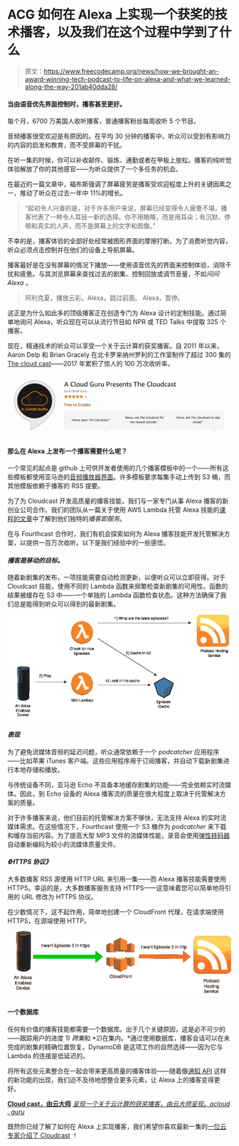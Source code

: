 # ACG 如何在 Alexa 上实现一个获奖的技术播客，以及我们在这个过程中学到了什么

> 原文：<https://www.freecodecamp.org/news/how-we-brought-an-award-winning-tech-podcast-to-life-on-alexa-and-what-we-learned-along-the-way-201ab40dda28/>

#### 当由语音优先界面控制时，播客甚至更好。

每个月，6700 万美国人收听播客，普通播客粉丝每周收听 5 个节目。

音频播客很受欢迎是有原因的。在平均 30 分钟的播客中，听众可以受到有影响力的内容的启发和教育，而不受屏幕的干扰。

在听一集的时候，你可以补收邮件、锻炼、通勤或者在甲板上放松。播客的纯听觉体验解放了你的其他感官——为听众提供了一个多任务的机会。

在最近的一篇文章中，福布斯强调了屏幕疲劳是播客受欢迎程度上升的关键因素之一，推动了听众在过去一年中 11%的增长。

> “起初令人兴奋的是，对于许多用户来说，屏幕已经变得令人疲惫不堪，播客代表了一种令人耳目一新的选择。你不用眼睛，而是用耳朵；有沉默、停顿和真实的人声，而不是屏幕上的文字和图像。”

不幸的是，播客体验的全部好处经常被图形界面的摩擦打断。为了消费听觉内容，听众必须点击控制并在他们的设备上导航屏幕。

播客最好是在没有屏幕的情况下播放——使用语音优先的界面来控制体验，消除干扰和疲惫。与其浏览屏幕来查找过去的剧集、控制回放或调节音量，不如*问问 Alexa* 。

> 阿利克夏，播放云彩。Alexa，跳过前面。
> Alexa，暂停。

这正是为什么如此多的顶级播客正在创造专门为 Alexa 设计的定制技能。通过简单地询问 Alexa，听众现在可以从流行节目如 NPR 或 TED Talks 中提取 325 个播客。

现在，精通技术的听众可以享受一个关于云计算的获奖播客。自 2011 年以来，Aaron Delp 和 Brian Gracely 在北卡罗来纳州罗利的工作室制作了超过 300 集的[The cloud cast](https://acloud.guru/cloudcast)——2017 年累积了惊人的 100 万次收听率。

![o1JdQZKVEZU4NF6trSQXAsUBL8R7FQuDqG0c](img/183506362b3435631c766577cd02437a.png)

#### 那么在 Alexa 上发布一个播客需要什么呢？

一个常见的起点是 github 上可供开发者使用的几个播客模板中的一个——所有这些模板都使用亚马逊的[音频播放器界面](https://developer.amazon.com/public/solutions/alexa/alexa-skills-kit/docs/custom-audioplayer-interface-reference#valid-response-types-4)。许多模板要求每集手动上传到 S3 桶，而其他模板依赖于播客的 RSS 提要。

为了为 Cloudcast 开发高质量的播客技能，我们与一家专门从事 Alexa 播客的新创业公司合作。我们的团队从一篇关于使用 AWS Lambda 托管 Alexa 技能的[课程的文章](https://read.acloud.guru/lambda-for-alexa-skills-7-tips-from-the-trenches-684c963e6ad1)中了解到他们独特的*播客即服务*。

在与 Fourthcast 合作时，我们有机会探索如何为 Alexa 播客技能开发托管解决方案，以提供一百万次收听。以下是我们经验中的一些感悟。

#### ***播客是移动的目标。***

随着新剧集的发布，一项技能需要自动检测更新，以便听众可以立即获得。对于 Cloudcast 技能，使用不同的 Lambda 函数来频繁检查新剧集的可用性。函数的结果被缓存在 S3 中——一个单独的 Lambda 函数检查状态。这种方法确保了我们总是能得到听众可以得到的最新剧集。

![clsudurPRHSWyCvAsjClyk-Lg6fYF7Dw2OAd](img/730987c690952727f24049f74963897b.png)

#### ***表现***

为了避免流媒体音频的延迟问题，听众通常依赖于一个 *podcatcher* 应用程序——比如苹果 iTunes 客户端。这些应用程序用于订阅播客，并自动下载新剧集进行本地存储和播放。

与传统设备不同，亚马逊 Echo 不具备本地缓存剧集的功能——完全依赖实时流媒体。因此，到 Echo 设备的 Alexa 播客流的质量在很大程度上取决于托管解决方案的质量。

对于许多播客来说，他们目前的托管解决方案不够快，无法支持 Alexa 的实时流媒体需求。在这些情况下，Fourthcast 使用一个 S3 桶作为 *podcatcher* 来下载和缓存当前内容。为了提高大型 MP3 文件的流媒体性能，录音会使用[弹性转码器](https://aws.amazon.com/elastictranscoder/)自动重新编码为较小的流媒体质量文件。

#### ***《HTTPS 协议》***

大多数播客 RSS 源使用 HTTP URL 来引用一集——而 Alexa 播客技能需要使用 HTTPS。幸运的是，大多数播客服务支持 HTTPS——这意味着您可以简单地将引用的 URL 修改为 HTTPS 协议。

在少数情况下，这不起作用，简单地创建一个 CloudFront 代理，在请求端使用 HTTPS，在源端使用 HTTP。

![VcvdhajWEoERoKAXv0K2EmFzoA3an2i3XyDp](img/ac4227a86768f986c24445380ea462d0.png)

#### 一个数据库

任何有价值的播客技能都需要一个数据库。出于几个关键原因，这是必不可少的——跟踪用户的进度 1) *跨集*和 *2)在集内。*通过使用数据库，播客会话可以在未完成的剧集的精确位置恢复。DynamoDB 是这项工作的自然选择——因为它与 Lambda 的连接是低延迟的。

将所有这些元素整合在一起会带来更高质量的播客体验——随着像[通知 API](https://developer.amazon.com/blogs/alexa/post/8cc45487-d5fb-413b-b6c7-eeea4794d10c/amazon-announces-notifications-for-alexa-feature-is-coming-soon-sign-up-to-stay-tuned) 这样的新功能的出现，我们迫不及待地想整合更多元素，让 Alexa 上的播客变得更好。

[**Cloud cast，由云大师**](https://acloud.guru/cloudcast)
[*呈现一个关于云计算的获奖播客，由云大师呈现。acloud . guru*](https://acloud.guru/cloudcast)

既然你已经了解了如何在 Alexa 上实现播客，我们希望你喜欢最新一集的[一位云专家介绍了 Cloudcast](https://acloud.guru/cloudcast) ！